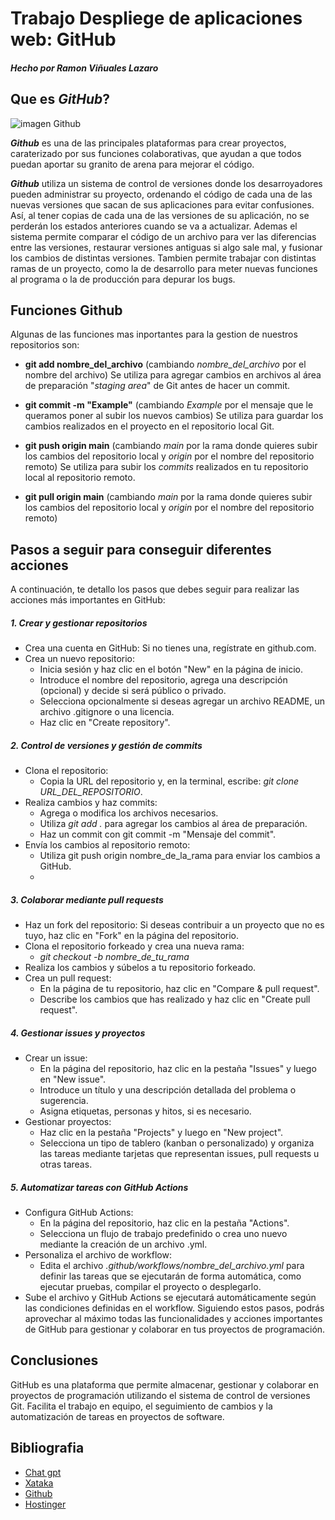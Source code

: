 # Trabajo Despliege de aplicaciones web: GitHub

##### Hecho por Ramon Viñuales Lazaro

## Que es _**GitHub**_?

![imagen Github](https://i.blogs.es/bd50eb/github_logo/1024_2000.png)

_**Github**_ es una de las principales plataformas para crear proyectos, caraterizado por sus funciones colaborativas, que ayudan a que todos puedan aportar su granito de arena para mejorar el código.

 _**Github**_ utiliza un sistema de control de versiones donde los desarroyadores pueden administrar su proyecto, ordenando el código de cada una de las nuevas versiones que sacan de sus aplicaciones para evitar confusiones. Así, al tener copias de cada una de las versiones de su aplicación, no se perderán los estados anteriores cuando se va a actualizar.
 Ademas el sistema permite comparar el código de un archivo para ver las diferencias entre las versiones, restaurar versiones antiguas si algo sale mal, y fusionar los cambios de distintas versiones.
 Tambien permite trabajar con distintas ramas de un proyecto, como la de desarrollo para meter nuevas funciones al programa o la de producción para depurar los bugs.

## Funciones Github

 Algunas de las funciones mas inportantes para la gestion de nuestros repositorios son:

* **git add nombre_del_archivo** (cambiando _nombre_del_archivo_ por el nombre del archivo) Se utiliza para agregar cambios en archivos al área de preparación "_staging area_" de Git antes de hacer un commit.
  
 * **git commit -m "Example"** (cambiando _Example_ por el mensaje que le queramos poner al subir los nuevos cambios)  Se utiliza para guardar los cambios realizados en el proyecto en el repositorio local Git.
   
 *  **git push origin main** (cambiando  _main_ por la rama donde quieres subir los cambios del repositorio local y _origin_ por el nombre del repositorio remoto) Se utiliza para subir los _commits_ realizados en tu repositorio local al repositorio remoto.
   
 *  **git pull origin main** (cambiando  _main_ por la rama donde quieres subir los cambios del repositorio local y _origin_ por el nombre del repositorio remoto)
   

## Pasos a seguir para conseguir diferentes acciones

A continuación, te detallo los pasos que debes seguir para realizar las acciones más importantes en GitHub:

##### 1. Crear y gestionar repositorios
* Crea una cuenta en GitHub: Si no tienes una, regístrate en github.com.
* Crea un nuevo repositorio:
  * Inicia sesión y haz clic en el botón "New" en la página de inicio.
  * Introduce el nombre del repositorio, agrega una descripción (opcional) y decide si será público o privado.
  * Selecciona opcionalmente si deseas agregar un archivo README, un archivo .gitignore o una licencia.
  * Haz clic en "Create repository".
  
##### 2. Control de versiones y gestión de commits
* Clona el repositorio:
  * Copia la URL del repositorio y, en la terminal, escribe: _git clone URL_DEL_REPOSITORIO_.
* Realiza cambios y haz commits:
  * Agrega o modifica los archivos necesarios.
  * Utiliza _git add ._ para agregar los cambios al área de preparación.
  * Haz un commit con git commit -m "Mensaje del commit".
* Envía los cambios al repositorio remoto:
  * Utiliza git push origin nombre_de_la_rama para enviar los cambios a GitHub.
  * 
##### 3. Colaborar mediante pull requests
* Haz un fork del repositorio: Si deseas contribuir a un proyecto que no es tuyo, haz clic en "Fork" en la página del repositorio.
* Clona el repositorio forkeado y crea una nueva rama:
  * _git checkout -b nombre_de_tu_rama_
* Realiza los cambios y súbelos a tu repositorio forkeado.
* Crea un pull request:
  * En la página de tu repositorio, haz clic en "Compare & pull request".
  * Describe los cambios que has realizado y haz clic en "Create pull request".

##### 4. Gestionar issues y proyectos
* Crear un issue:
  * En la página del repositorio, haz clic en la pestaña "Issues" y luego en "New issue".
  * Introduce un título y una descripción detallada del problema o sugerencia.
  * Asigna etiquetas, personas y hitos, si es necesario.
* Gestionar proyectos:
  * Haz clic en la pestaña "Projects" y luego en "New project".
  * Selecciona un tipo de tablero (kanban o personalizado) y organiza las tareas mediante tarjetas que representan issues, pull requests u otras tareas.
 
    
##### 5. Automatizar tareas con GitHub Actions
* Configura GitHub Actions:
  * En la página del repositorio, haz clic en la pestaña "Actions".
  * Selecciona un flujo de trabajo predefinido o crea uno nuevo mediante la creación de un archivo .yml.
* Personaliza el archivo de workflow:
  * Edita el archivo _.github/workflows/nombre_del_archivo.yml_ para definir las tareas que se ejecutarán de forma automática, como ejecutar pruebas, compilar el proyecto o desplegarlo.
* Sube el archivo y GitHub Actions se ejecutará automáticamente según las condiciones definidas en el workflow.
Siguiendo estos pasos, podrás aprovechar al máximo todas las funcionalidades y acciones importantes de GitHub para gestionar y colaborar en tus proyectos de programación.

## Conclusiones

GitHub es una plataforma que permite almacenar, gestionar y colaborar en proyectos de programación utilizando el sistema de control de versiones Git. Facilita el trabajo en equipo, el seguimiento de cambios y la automatización de tareas en proyectos de software.

## Bibliografia
* [Chat gpt](https://openai.com/chatgpt/)
* [Xataka](https://www.xataka.com/basics/que-github-que-que-le-ofrece-a-desarrolladores)
* [Github](https://docs.github.com/es/get-started/start-your-journey/about-github-and-git)
* [Hostinger](https://www.hostinger.es/tutoriales/que-es-github)
 
